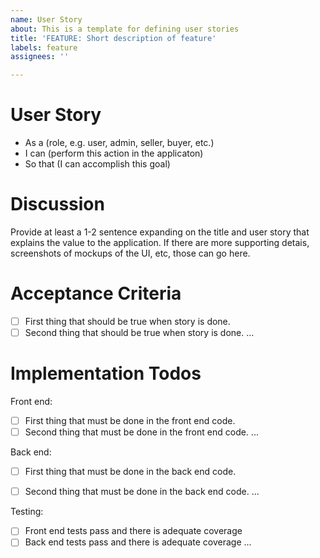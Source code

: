 ```yaml
---
name: User Story
about: This is a template for defining user stories
title: 'FEATURE: Short description of feature'
labels: feature
assignees: ''

---
```


# User Story

<!-- Replace text in parenthese, then delete this comment -->

* As a (role, e.g. user, admin, seller, buyer, etc.)
* I can (perform this action in the applicaton)
* So that (I can accomplish this goal)

# Discussion

Provide at least a 1-2 sentence expanding on the title and user story that explains the value to the application.  If there are more supporting detais, screenshots of mockups of the UI, 
etc, those can go here.

# Acceptance Criteria

- [ ] First thing that should be true when story is done.
- [ ] Second thing that should be true when story is done.
...

# Implementation Todos

Front end:

- [ ] First thing that must be done in the front end code.
- [ ] Second thing that must be done in the front end code.
...

Back end:

- [ ] First thing that must be done in the back end code.
- [ ] Second thing that must be done in the back end code.
...


Testing:

- [ ] Front end tests pass and there is adequate coverage
- [ ] Back end tests pass and there is adequate coverage
...
